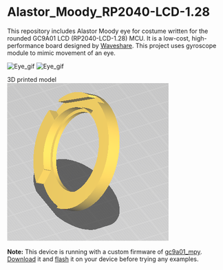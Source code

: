# Alastor_Moody_RP2040-LCD-1.28
This repository includes Alastor Moody eye for costume written for the rounded GC9A01 LCD (RP2040-LCD-1.28) MCU. It is a low-cost, high-performance board designed by [Waveshare][RP2040-LCD-1.28-Wiki].
This project uses gyroscope module to mimic movement of an eye.

<img src="img/Moodys_eye.gif" alt="Eye_gif" width="200"/> <img src="img/Moodys_eye.jpg" alt="Eye_gif" height ="355"/>


3D printed model<br> 
![Model_cura](img/Model_cura.png)


**Note:** This device is running with a custom firmware of [gc9a01_mpy][gc9a01_mpy]. [Download][firmware] it and
[flash][raspb-pico-getting-started] it on your device before trying any examples.

[gc9a01_mpy]: <https://github.com/russhughes/gc9a01_mpy>
[firmware]: <https://github.com/russhughes/gc9a01_mpy/tree/main/firmware/RP2>
[raspb-pico-getting-started]: <https://projects.raspberrypi.org/en/projects/getting-started-with-the-pico/3>
[RP2040-LCD-1.28-Wiki]: <https://www.waveshare.com/wiki/RP2040-LCD-1.28>
